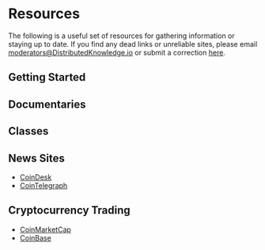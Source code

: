 # Resources

The following is a useful set of resources for gathering information or staying up to date. If you find any dead links or unreliable sites, please email moderators@DistributedKnowledge.io or submit a correction [here](https://github.com/ManhattanDeveloper/Distributed-Knowledge).

## Getting Started

## Documentaries 

## Classes

## News Sites
* [CoinDesk](https://www.CoinDesk.com)
* [CoinTelegraph](https://www.CoinTelegraph.com)

## Cryptocurrency Trading
* [CoinMarketCap](https://www.CoinMarketCap.com)
* [CoinBase](https://www.CoinBase.com)

